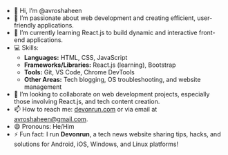 - 👋 Hi, I’m @avroshaheen  
- 👀 I’m passionate about web development and creating efficient, user-friendly applications.  
- 🌱 I’m currently learning React.js to build dynamic and interactive front-end applications.  
- 💻 Skills:  
  - **Languages:** HTML, CSS, JavaScript  
  - **Frameworks/Libraries:** React.js (learning), Bootstrap  
  - **Tools:** Git, VS Code, Chrome DevTools  
  - **Other Areas:** Tech blogging, OS troubleshooting, and website management  
- 💞️ I’m looking to collaborate on web development projects, especially those involving React.js, and tech content creation.  
- 📫 How to reach me: [devonrun.com](https://devonrun.com) or via email at avroshaheen@gmail.com.  
- 😄 Pronouns: He/Him  
- ⚡ Fun fact: I run **Devonrun**, a tech news website sharing tips, hacks, and solutions for Android, iOS, Windows, and Linux platforms!  
